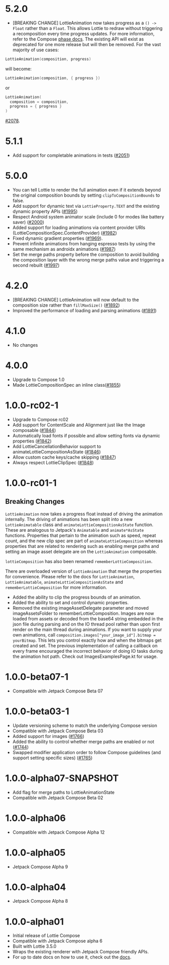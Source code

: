 # 5.2.0
* [BREAKING CHANGE]
LottieAnimation now takes progress as a `() -> Float` rather than a `Float`. This allows Lottie to redraw without triggering a recomposition every time progress updates. For more information, refer to the Compose [phase docs](https://developer.android.com/jetpack/compose/phases). The existing API will exist as deprecated for one more release but will then be removed. For the vast majority of use cases:

```kotlin
LottieAnimation(composition, progress)
```
will become:

```kotlin
LottieAnimation(composition, { progress })
```

or

```kotlin
LottieAnimation(
  composition = composition,
  progress = { progress }
)
```
[#2078](https://github.com/airbnb/lottie-android/pull/2078).

# 5.1.1
* Add support for completable animations in tests ([#2051](https://github.com/airbnb/lottie-android/pull/2051))

# 5.0.0
* You can tell Lottie to render the full animation even if it extends beyond the original composition bounds by setting `clipToCompositionBounds` to false.
* Add support for dynamic text via `LottieProperty.TEXT` and the existing dynamic property APIs ([#1995](https://github.com/airbnb/lottie-android/issues/1995))
* Respect Android system animator scale (include 0 for modes like battery saver) ([#2000](https://github.com/airbnb/lottie-android/pull/2000))
* Added support for loading animations via content provider URIs (LottieCompositionSpec.ContentProvider) ([#1982](https://github.com/airbnb/lottie-android/pull/1982))
* Fixed dynamic gradient properties ([#1969](https://github.com/airbnb/lottie-android/pull/1969)).
* Prevent infinite animations from hanging espresso tests by using the same mechanism as androidx animations ([#1987](https://github.com/airbnb/lottie-android/pull/1987))
* Set the merge paths property before the composition to avoid building the composition layer with the wrong merge paths value and triggering a second rebuilt ([#1997](https://github.com/airbnb/lottie-android/pull/1997))

# 4.2.0
* [BREAKING CHANGE] LottieAnimation will now default to the composition size rather than `fillMaxSize()` ([#1892](https://github.com/airbnb/lottie-android/pull/1892))
* Improved the performance of loading and parsing animations ([#1891](https://github.com/airbnb/lottie-android/pull/1891))

# 4.1.0
* No changes

# 4.0.0
* Upgrade to Compose 1.0
* Made LottieCompositionSpec an inline class([#1855](https://github.com/airbnb/lottie-android/pull/1855))

# 1.0.0-rc02-1
* Upgrade to Compose rc02
* Add support for ContentScale and Alignment just like the Image composable ([#1844](https://github.com/airbnb/lottie-android/pull/1844))
* Automatically load fonts if possible and allow setting fonts via dynamic properties ([#1842](https://github.com/airbnb/lottie-android/pull/1842))
* Add LottieCancellationBehavior support to animateLottieCompositionAsState ([#1846](https://github.com/airbnb/lottie-android/pull/1846))
* Allow custom cache keys/cache skipping ([#1847](https://github.com/airbnb/lottie-android/pull/1847))
* Always respect LottieClipSpec ([#1848](https://github.com/airbnb/lottie-android/pull/1848))


# 1.0.0-rc01-1
## Breaking Changes
`LottieAnimation` now takes a progress float instead of driving the animation internally.
The driving of animations has been split into a new `LottieAnimatable` class and
`animateLottieCompositionAsState` function. These are analogous to Jetpack's `Animatable` and
`animate*AsState` functions.
Properties that pertain to the animation such as speed, repeat count, and the new clip spec are part of
`animateLottieComposition` whereas properties that are related to rendering such as enabling merge paths
and setting an image asset delegate are on the `LottieAnimation` composable.

`lottieComposition` has also been renamed `rememberLottieComposition`.

There are overloaded version of `LottieAnimation` that merge the properties for convenience. Please
refer to the docs for `LottieAnimation`, `LottieAnimatable`, `animateLottieCompositionAsState`
and `rememberLottieComposition` for more information.
* Added the ability to clip the progress bounds of an animation.
* Added the ability to set and control dynamic properties.
* Removed the existing imageAssetDelegate parameter and moved imageAssetsFolder to rememberLottieComposition.
  Images are now loaded from assets or decoded from the base64 string embedded in the json file during parsing
  and on the IO thread pool rather than upon first render on the main thread during animations. If you want to
  supply your own animations, call `composition.images["your_image_id"].bitmap = yourBitmap`. This lets you control
  exactly how and when the bitmaps get created and set. The previous implementation of calling a callback on every
  frame encouraged the incorrect behavior of doing IO tasks during the animation hot path. Check out ImagesExamplesPage.kt
  for usage.

# 1.0.0-beta07-1
* Compatible with Jetpack Compose Beta 07

# 1.0.0-beta03-1
* Update versioning scheme to match the underlying Compose version
* Compatible with Jetpack Compose Beta 03
* Added support for images ([#1766](https://github.com/airbnb/lottie-android/pull/1766))
* Added the ability to control whether merge paths are enabled or not ([#1744](https://github.com/airbnb/lottie-android/pull/1744))
* Swapped modifier application order to follow Compose guidelines (and support setting specific sizes) ([#1765](https://github.com/airbnb/lottie-android/pull/1765))

# 1.0.0-alpha07-SNAPSHOT
* Add flag for merge paths to LottieAnimationState
* Compatible with Jetpack Compose Beta 02

# 1.0.0-alpha06
* Compatible with Jetpack Compose Alpha 12

# 1.0.0-alpha05
* Jetpack Compose Alpha 9

# 1.0.0-alpha04
* Jetpack Compose Alpha 8

# 1.0.0-alpha01
* Initial release of Lottie Compose
* Compatible with Jetpack Compose alpha 6
* Built with Lottie 3.5.0
* Wraps the existing renderer with Jetpack Compose friendly APIs.
* For up to date docs on how to use it, check out the [docs](http://airbnb.io/lottie/#/android-compose).
